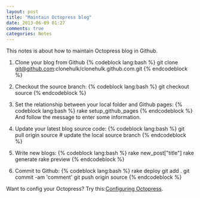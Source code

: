 ```yaml
---
layout: post
title: "Maintain Octopress blog"
date: 2013-06-09 01:27
comments: true
categories: Notes
---
```

This notes is about how to maintain Octopress blog in Github.
<!-- more -->
1. Clone your blog from Github
{% codeblock lang:bash %}
git clone git@github.com:clonehulk/clonehulk.github.com.git
{% endcodeblock %}

2. Checkout the source branch:
{% codeblock lang:bash %}
git checkout source
{% endcodeblock %}

3. Set the relationship between your local folder and Github pages:
{% codeblock lang:bash %}
rake setup_github_pages
{% endcodeblock %}
And follow the message to enter some information.

4. Update your latest blog source code:
{% codeblock lang:bash %}
git pull origin source  # update the local source branch
{% endcodeblock %}

5. Write new blogs:
{% codeblock lang:bash %}
rake new_post["title"]
rake generate
rake preview
{% endcodeblock %}

6. Commit to Github:
{% codeblock lang:bash %}
rake deploy
git add .
git commit -am 'comment'
git push origin source
{% endcodeblock %}

Want to config your Octopress? Try this:[Configuring Octopress](http://octopress.org/docs/configuring/).
